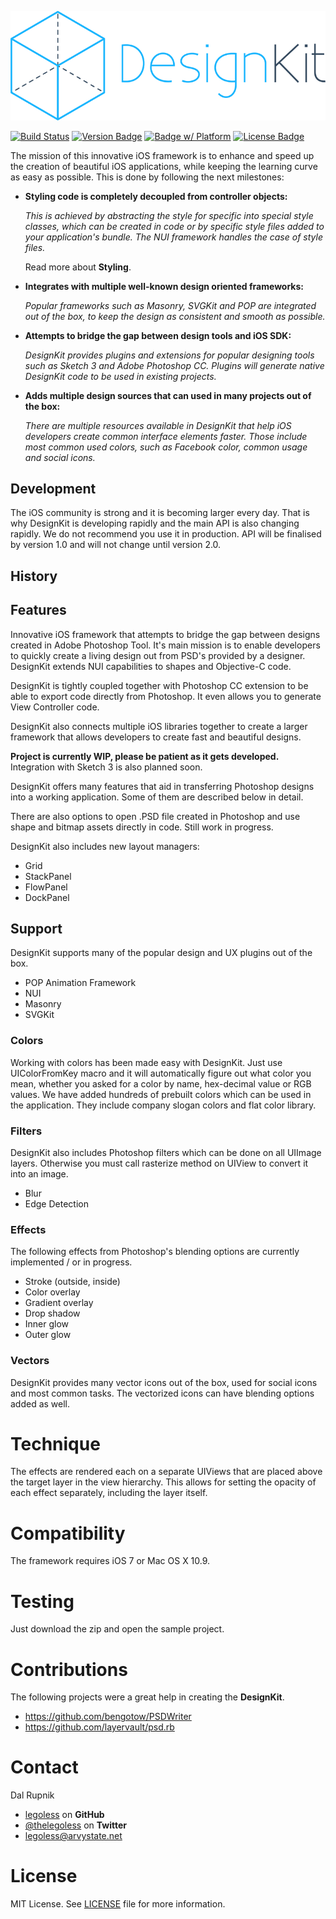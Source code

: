 <p align="center" >
  <img src="https://raw.githubusercontent.com/Legoless/DesignKit/master/Assets/designkit-logo.png" alt="DesignKit" title="DesignKit">
</p>

[![Build Status](https://travis-ci.org/Legoless/DesignKit.svg)](https://travis-ci.org/Legoless/DesignKit) [![Version Badge](https://cocoapod-badges.herokuapp.com/v/Haystack/badge.png)](http://www.google.com)  [![Badge w/ Platform](https://cocoapod-badges.herokuapp.com/p/NSStringMask/badge.svg)](https://cocoadocs.org/docsets/NSStringMask)  [![License Badge](https://go-shields.herokuapp.com/license-MIT-blue.png)](http://www.google.com) 

The mission of this innovative iOS framework is to enhance and speed up the creation of beautiful iOS applications, while keeping the learning curve as easy as possible. This is done by following the next milestones:

- **Styling code is completely decoupled from controller objects:**
  
  *This is achieved by abstracting the style for specific into special style classes, which can be created in code or by specific style files added to your application's bundle. The NUI framework handles the case of style files.*

  Read more about **Styling**.

- **Integrates with multiple well-known design oriented frameworks:**
  
  *Popular frameworks such as Masonry, SVGKit and POP are integrated out of the box, to keep the design as consistent and smooth as possible.*
  
- **Attempts to bridge the gap between design tools and iOS SDK:**
  
  *DesignKit provides plugins and extensions for popular designing tools such as Sketch 3 and Adobe Photoshop CC. Plugins will generate native DesignKit code to be used in existing projects.*

- **Adds multiple design sources that can used in many projects out of the box:**
  
  *There are multiple resources available in DesignKit that help iOS developers create common interface elements faster. Those include most common used colors, such as Facebook color, common usage and social icons.*

## Development

The iOS community is strong and it is becoming larger every day. That is why DesignKit is developing rapidly and the main API is also changing rapidly. We do not recommend you use it in production. API will be finalised by version 1.0 and will not change until version 2.0.

## History


## Features

Innovative iOS framework that attempts to bridge the gap between designs created in Adobe Photoshop Tool. It's main mission is to enable developers to quickly create a living design out from PSD's provided by a designer. DesignKit extends NUI capabilities to shapes and Objective-C code.

DesignKit is tightly coupled together with Photoshop CC extension to be able to export code directly from Photoshop. It even allows you to generate View Controller code.

DesignKit also connects multiple iOS libraries together to create a larger framework that allows developers to create fast and beautiful designs.

**Project is currently WIP, please be patient as it gets developed.** Integration with Sketch 3 is also planned soon.


DesignKit offers many features that aid in transferring Photoshop designs into a working application. Some of them are described below in detail.

There are also options to open .PSD file created in Photoshop and use shape and bitmap assets directly in code. Still work in progress.

DesignKit also includes new layout managers:
- Grid
- StackPanel
- FlowPanel
- DockPanel

## Support

DesignKit supports many of the popular design and UX plugins out of the box.
- POP Animation Framework
- NUI
- Masonry
- SVGKit

### Colors

Working with colors has been made easy with DesignKit. Just use UIColorFromKey macro and it will automatically figure out what color you mean, whether you asked for a color by name, hex-decimal value or RGB values. We have added hundreds of prebuilt colors which can be used in the application. They include company slogan colors and flat color library.

### Filters

DesignKit also includes Photoshop filters which can be done on all UIImage layers. Otherwise you must call rasterize method on UIView to convert it into an image.

- Blur
- Edge Detection

### Effects

The following effects from Photoshop's blending options are currently implemented / or in progress.

- Stroke (outside, inside)
- Color overlay
- Gradient overlay
- Drop shadow
- Inner glow
- Outer glow

### Vectors

DesignKit provides many vector icons out of the box, used for social icons and most common tasks. The vectorized icons can have blending options added as well.

# Technique

The effects are rendered each on a separate UIViews that are placed above the target layer in the view hierarchy. This allows for setting the opacity of each effect separately, including the layer itself.

Compatibility
========

The framework requires iOS 7 or Mac OS X 10.9.

Testing
========
Just download the zip and open the sample project.

Contributions
======

The following projects were a great help in creating the **DesignKit**.

- https://github.com/bengotow/PSDWriter
- https://github.com/layervault/psd.rb

Contact
======

Dal Rupnik

- [legoless](https://github.com/legoless) on **GitHub**
- [@thelegoless](https://twitter.com/thelegoless) on **Twitter**
- [legoless@arvystate.net](mailto:legoless@arvystate.net)

License
======

MIT License. See [LICENSE](https://github.com/Legoless/DesignKit/blob/master/LICENSE) file for more information.
